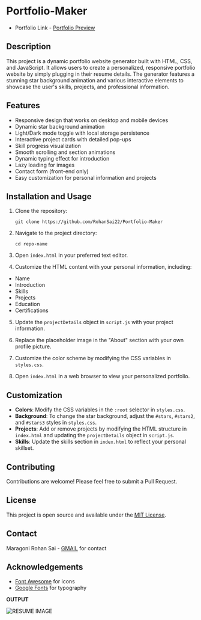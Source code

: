 # Portfolio-Maker

- Portfolio Link - [Portfolio Preview](https://rohansai22.github.io/resume)

## Description

This project is a dynamic portfolio website generator built with HTML, CSS, and JavaScript. It allows users to create a personalized, responsive portfolio website by simply plugging in their resume details. The generator features a stunning star background animation and various interactive elements to showcase the user's skills, projects, and professional information.

## Features

- Responsive design that works on desktop and mobile devices
- Dynamic star background animation
- Light/Dark mode toggle with local storage persistence
- Interactive project cards with detailed pop-ups
- Skill progress visualization
- Smooth scrolling and section animations
- Dynamic typing effect for introduction
- Lazy loading for images
- Contact form (front-end only)
- Easy customization for personal information and projects

## Installation and Usage

1. Clone the repository:

       git clone https://github.com/RohanSai22/Portfolio-Maker

2. Navigate to the project directory:

       cd repo-name


3. Open `index.html` in your preferred text editor.

4. Customize the HTML content with your personal information, including:
- Name
- Introduction
- Skills
- Projects
- Education
- Certifications

5. Update the `projectDetails` object in `script.js` with your project information.

6. Replace the placeholder image in the "About" section with your own profile picture.

7. Customize the color scheme by modifying the CSS variables in `styles.css`.

8. Open `index.html` in a web browser to view your personalized portfolio.

## Customization

- **Colors**: Modify the CSS variables in the `:root` selector in `styles.css`.
- **Background**: To change the star background, adjust the `#stars`, `#stars2`, and `#stars3` styles in `styles.css`.
- **Projects**: Add or remove projects by modifying the HTML structure in `index.html` and updating the `projectDetails` object in `script.js`.
- **Skills**: Update the skills section in `index.html` to reflect your personal skillset.

## Contributing

Contributions are welcome! Please feel free to submit a Pull Request.

## License

This project is open source and available under the [MIT License](LICENSE).

## Contact

Maragoni Rohan Sai - [GMAIL](https://mailto:maragonirohansai@gmail.com) for contact


## Acknowledgements

- [Font Awesome](https://fontawesome.com) for icons
- [Google Fonts](https://fonts.google.com) for typography

**OUTPUT**

![RESUME IMAGE](https://lh3.googleusercontent.com/pw/AP1GczP4po1LB3sNp0DFh4kXpoWb-zf9G2HfeanSulAzjvsCq5jXcabXOjAnknkt34MngPOg4pvUWvGzaedvvaYEyPFkPny5OIJ8Z_btIvFfZE4gc1RBDij_5_iwpbNf9kbrA4ehKEQCQAW2EvUmDJn3QyLK=w1896-h901-s-no-gm)
